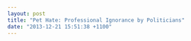 ```yaml
---
layout: post
title: "Pet Hate: Professional Ignorance by Politicians"
date: "2013-12-21 15:51:38 +1100"
---
```

